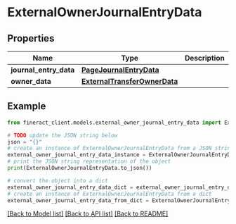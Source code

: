# ExternalOwnerJournalEntryData


## Properties

Name | Type | Description | Notes
------------ | ------------- | ------------- | -------------
**journal_entry_data** | [**PageJournalEntryData**](PageJournalEntryData.md) |  | [optional] 
**owner_data** | [**ExternalTransferOwnerData**](ExternalTransferOwnerData.md) |  | [optional] 

## Example

```python
from fineract_client.models.external_owner_journal_entry_data import ExternalOwnerJournalEntryData

# TODO update the JSON string below
json = "{}"
# create an instance of ExternalOwnerJournalEntryData from a JSON string
external_owner_journal_entry_data_instance = ExternalOwnerJournalEntryData.from_json(json)
# print the JSON string representation of the object
print(ExternalOwnerJournalEntryData.to_json())

# convert the object into a dict
external_owner_journal_entry_data_dict = external_owner_journal_entry_data_instance.to_dict()
# create an instance of ExternalOwnerJournalEntryData from a dict
external_owner_journal_entry_data_from_dict = ExternalOwnerJournalEntryData.from_dict(external_owner_journal_entry_data_dict)
```
[[Back to Model list]](../README.md#documentation-for-models) [[Back to API list]](../README.md#documentation-for-api-endpoints) [[Back to README]](../README.md)


